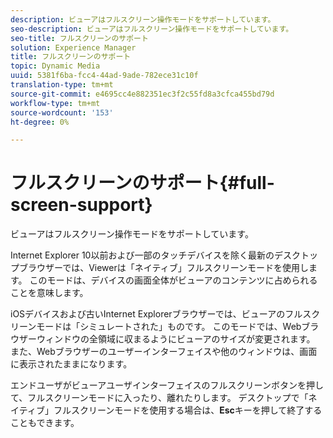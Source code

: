 ```yaml
---
description: ビューアはフルスクリーン操作モードをサポートしています。
seo-description: ビューアはフルスクリーン操作モードをサポートしています。
seo-title: フルスクリーンのサポート
solution: Experience Manager
title: フルスクリーンのサポート
topic: Dynamic Media
uuid: 5381f6ba-fcc4-44ad-9ade-782ece31c10f
translation-type: tm+mt
source-git-commit: e4695cc4e882351ec3f2c55fd8a3cfca455bd79d
workflow-type: tm+mt
source-wordcount: '153'
ht-degree: 0%

---
```



# フルスクリーンのサポート{#full-screen-support}

ビューアはフルスクリーン操作モードをサポートしています。

Internet Explorer 10以前および一部のタッチデバイスを除く最新のデスクトップブラウザーでは、Viewerは「ネイティブ」フルスクリーンモードを使用します。 このモードは、デバイスの画面全体がビューアのコンテンツに占められることを意味します。

iOSデバイスおよび古いInternet Explorerブラウザーでは、ビューアのフルスクリーンモードは「シミュレートされた」ものです。 このモードでは、Webブラウザーウィンドウの全領域に収まるようにビューアのサイズが変更されます。 また、Webブラウザーのユーザーインターフェイスや他のウィンドウは、画面に表示されたままになります。

エンドユーザがビューアユーザインターフェイスのフルスクリーンボタンを押して、フルスクリーンモードに入ったり、離れたりします。 デスクトップで「ネイティブ」フルスクリーンモードを使用する場合は、**Esc**&#x200B;キーを押して終了することもできます。
